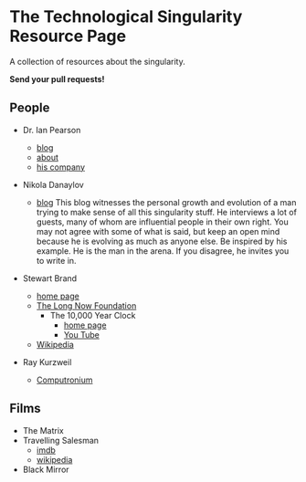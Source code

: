 # The Technological Singularity Resource Page

A collection of resources about the singularity.

**Send your pull requests!**

## People

- Dr. Ian Pearson
  - [blog](https://timeguide.wordpress.com/)
  - [about](https://about.me/ipearson)
  - [his company](https://www.futurizon.com/)
  
- Nikola Danaylov
  - [blog](https://www.singularityweblog.com/) This blog witnesses the personal growth and evolution of a man trying to make sense of all this singularity stuff. He interviews a lot of guests, many of whom are influential people in their own right.  You may not agree with some of what is said, but keep an open mind because he is evolving as much as anyone else.  Be inspired by his example. He is the man in the arena.  If you disagree, he invites you to write in.
  
- Stewart Brand
  - [home page](http://sb.longnow.org/SB_homepage/Home.html)
  - [The Long Now Foundation](http://longnow.org/)
    - The 10,000 Year Clock
      - [home page](http://longnow.org/clock/)
      - [You Tube](https://www.youtube.com/results?search_query=the+10%2C000+year+clock)
  - [Wikipedia](https://en.wikipedia.org/wiki/Stewart_Brand)

- Ray Kurzweil
  - [Computronium](https://www.youtube.com/watch?v=lAJkDrBCA6k)
  
## Films

- The Matrix
- Travelling Salesman
  - [imdb](https://www.imdb.com/title/tt1801123/)
  - [wikipedia](https://en.wikipedia.org/w/index.php?oldid=863384938)
- Black Mirror

